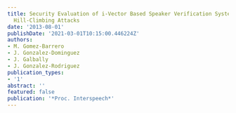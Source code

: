 ```yaml
---
title: Security Evaluation of i-Vector Based Speaker Verification Systems Against
  Hill-Climbing Attacks
date: '2013-08-01'
publishDate: '2021-03-01T10:15:00.446224Z'
authors:
- M. Gomez-Barrero
- J. Gonzalez-Dominguez
- J. Galbally
- J. Gonzalez-Rodriguez
publication_types:
- '1'
abstract: ''
featured: false
publication: '*Proc. Interspeech*'
---
```


